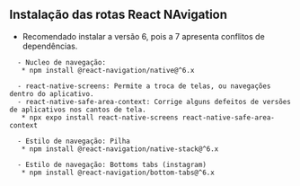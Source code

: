 ## Instalação das rotas React NAvigation
 - Recomendado instalar a versão 6, pois a 7 apresenta conflitos de dependências.

```
  - Nucleo de navegação:
   * npm install @react-navigation/native@^6.x
```

```
  - react-native-screens: Permite a troca de telas, ou navegações dentro do aplicativo.
  - react-native-safe-area-context: Corrige alguns defeitos de versões de aplicativos nos cantos de tela.
   * npx expo install react-native-screens react-native-safe-area-context
```

```
  - Estilo de navegação: Pilha
   * npm install @react-navigation/native-stack@^6.x
```

```
  - Estilo de navegação: Bottoms tabs (instagram)
   * npm install @react-navigation/bottom-tabs@^6.x
```